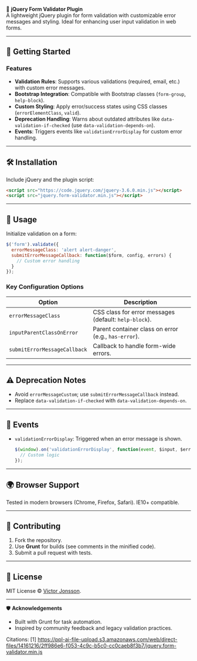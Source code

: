 📄 **jQuery Form Validator Plugin**  
A lightweight jQuery plugin for form validation with customizable error messages and styling. Ideal for enhancing user input validation in web forms.

---

## 🚀 Getting Started

### Features  
- **Validation Rules**: Supports various validations (required, email, etc.) with custom error messages.  
- **Bootstrap Integration**: Compatible with Bootstrap classes (`form-group`, `help-block`).  
- **Custom Styling**: Apply error/success states using CSS classes (`errorElementClass`, `valid`).  
- **Deprecation Handling**: Warns about outdated attributes like `data-validation-if-checked` (use `data-validation-depends-on`).  
- **Events**: Triggers events like `validationErrorDisplay` for custom error handling.  

---

## 🛠️ Installation  
Include jQuery and the plugin script:  
```html
<script src="https://code.jquery.com/jquery-3.6.0.min.js"></script>
<script src="jquery.form-validator.min.js"></script>
```

---

## 🎯 Usage  
Initialize validation on a form:  
```javascript
$('form').validate({
  errorMessageClass: 'alert alert-danger',
  submitErrorMessageCallback: function($form, config, errors) {
    // Custom error handling
  }
});
```

### Key Configuration Options  
| Option | Description |  
|--------|-------------|  
| `errorMessageClass` | CSS class for error messages (default: `help-block`). |  
| `inputParentClassOnError` | Parent container class on error (e.g., `has-error`). |  
| `submitErrorMessageCallback` | Callback to handle form-wide errors. |  

---

## ⚠️ Deprecation Notes  
- Avoid `errorMessageCustom`; use `submitErrorMessageCallback` instead.  
- Replace `data-validation-if-checked` with `data-validation-depends-on`.  

---

## 🔌 Events  
- `validationErrorDisplay`: Triggered when an error message is shown.  
  ```javascript
  $(window).on('validationErrorDisplay', function(event, $input, $errorMsg) {
    // Custom logic
  });
  ```

---

## 🌍 Browser Support  
Tested in modern browsers (Chrome, Firefox, Safari). IE10+ compatible.

---

## 🤝 Contributing  
1. Fork the repository.  
2. Use **Grunt** for builds (see comments in the minified code).  
3. Submit a pull request with tests.  

---

## 📜 License  
MIT License © [Victor Jonsson](http://victorjonsson.se).  

---

🛡️ **Acknowledgements**  
- Built with Grunt for task automation.  
- Inspired by community feedback and legacy validation practices.

Citations:
[1] https://ppl-ai-file-upload.s3.amazonaws.com/web/direct-files/14161216/2ff986e6-f053-4c9c-b5c0-cc0caeb8f3b7/jquery.form-validator.min.js

